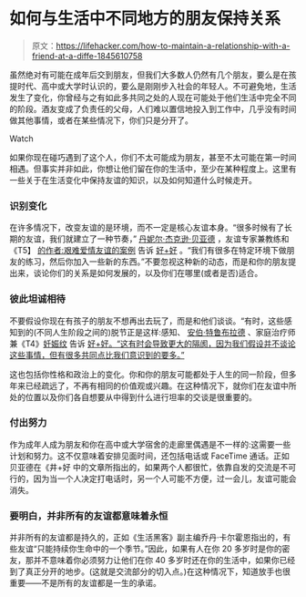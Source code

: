 # 如何与生活中不同地方的朋友保持关系

> 原文：<https://lifehacker.com/how-to-maintain-a-relationship-with-a-friend-at-a-diffe-1845610758>

虽然绝对有可能在成年后交到朋友，但我们大多数人仍然有几个朋友，要么是在孩提时代、高中或大学时认识的，要么是刚刚步入社会的年轻人。不可避免地，生活发生了变化，你曾经与之有如此多共同之处的人现在可能处于他们生活中完全不同的阶段。酒友变成了负责任的父母，人们难以置信地投入到工作中，几乎没有时间做其他事情，或者在某些情况下，你们只是分开了。

Watch

如果你现在碰巧遇到了这个人，你们不太可能成为朋友，甚至不太可能在第一时间相遇。但事实并非如此，你想让他们留在你的生活中，至少在某种程度上。这里有一些关于在生活变化中保持友谊的知识，以及如何知道什么时候走开。

### 识别变化

在许多情况下，改变友谊的是环境，而不一定是核心友谊本身。“很多时候有了长期的友谊，我们就建立了一种节奏，” [丹妮尔·杰克逊·贝亚德](https://www.betterfemalefriendships.com/) ，友谊专家兼教练和《T5】 [的作者:艰难爱情友谊的案例](https://amzn.to/32doeOe) 告诉 [好+好](https://www.wellandgood.com/friends-different-stages-life/) 。“我们有很多在特定环境下做朋友的练习，然后你加入一些新的东西。”不要忽视这种新的动态，而是和你的朋友提出来，谈论你们的关系是如何发展的，以及你们在哪里(或者是否)适合。

### 彼此坦诚相待

不要假设你现在有孩子的朋友不想再出去玩了，而是和他们谈谈。“有时，这些感知到的(不同人生阶段之间的)脱节正是这样:感知、 [安伯·特鲁布拉德](https://ambertrueblood.com/about) 、家庭治疗师兼《T4》[妊娠纹](https://amzn.to/2TQDCLY) 告诉 [好+好。“这有时会导致更大的隔阂，因为我们假设并不谈论这些事情，但有很多共同点比我们意识到的要多。”](https://www.wellandgood.com/friends-different-stages-life/)

这也包括你性格和政治上的变化。你和你的朋友可能都处于人生的同一阶段，但多年来已经疏远了，不再有相同的价值观或兴趣。在这种情况下，就你们在友谊中所处的位置以及你们各自想要从中得到什么进行坦率的交谈是很重要的。

### 付出努力

作为成年人成为朋友和你在高中或大学宿舍的走廊里偶遇是不一样的:这需要一些计划和努力。这不仅意味着安排见面时间，还包括电话或 FaceTime 通话。正如贝亚德在《井+好 中的文章所指出的，如果两个人都很忙，依靠自发的交流是不可行的，因为当一个人决定打电话时，另一个人可能不方便，过一会儿，友谊可能会消失。

### 要明白，并非所有的友谊都意味着永恒

并非所有的友谊都是持久的，正如《生活黑客》副主编乔丹·卡尔霍恩指出的，有些友谊“只能持续你生命中的一个季节。”因此，如果有人在你 20 多岁时是你的密友，那并不意味着你必须努力让他们在你 40 多岁时还在你的生活中，如果你已经到了真正分开的地步。(这就是交流部分的切入点。)在这种情况下，知道放手也很重要——不是所有的友谊都是一生的承诺。